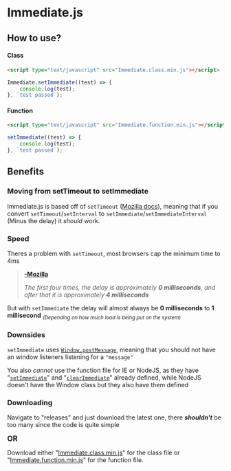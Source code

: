 # Immediate.js

## How to use?

#### Class

```html
<script type="text/javascript" src="Immediate.class.min.js"></script>
```
```js
Immediate.setImmediate((test) => {
	console.log(test);
}, `test passed`);
```

#### Function

```html
<script type="text/javascript" src="Immediate.function.min.js"></script>
```
```js
setImmediate((test) => {
	console.log(test);
}, `test passed`);
```
## Benefits

### Moving from setTimeout to setImmediate

Immediate.js is based off of `setTimeout` ([Mozilla docs](https://developer.mozilla.org/en-US/docs/Web/API/setTimeout)), meaning that if you convert `setTimeout`/`setInterval` to `setImmediate`/`setImmediateInterval` (Minus the delay) it *should* work.

### Speed

Theres a problem with `setTimeout`, most browsers cap the minimum time to 4ms

> **[\-Mozilla](https://developer.mozilla.org/en-US/docs/Web/API/setTimeout)**
> 
> *The first four times, the delay is approximately **0 milliseconds**, and after that it is approximately **4 milliseconds***

But with `setImmediate` the delay will almost always be **0 milliseconds** to **1 millisecond**
<sub>*(Depending on how much load is being put on the system)*</sub>

### Downsides
`setImmediate` uses [`Window.postMessage`](https://developer.mozilla.org/en-US/docs/Web/API/Window/postMessage), meaning that you should not have an window listeners listening for a `"message"`

You also *cannot* use the function file for IE or NodeJS, as they have "[`setImmediate`](https://developer.mozilla.org/en-US/docs/Web/API/Window/setImmediate)" and "[`clearImmediate`](https://developer.mozilla.org/en-US/docs/Web/API/Window/clearImmediate)" already defined, while NodeJS doesn't have the Window class but they also have them defined

### Downloading

Navigate to "releases" and just download the latest one, there ***shouldn't*** be too many since the code is quite simple

<big>**OR**</big>

Download either "[Immediate.class.min.js](https://github.com/DesMS/Immediate.js/blob/main/Immediate.class.min.js)" for the class file or "[Immediate.function.min.js](https://github.com/DesMS/Immediate.js/blob/main/Immediate.function.min.js)" for the function file.
